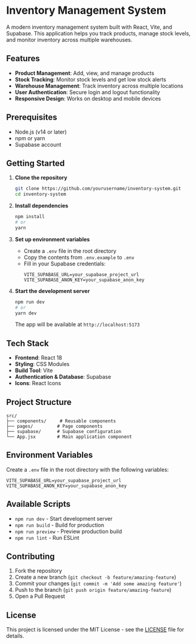 # Inventory Management System

A modern inventory management system built with React, Vite, and Supabase. This application helps you track products, manage stock levels, and monitor inventory across multiple warehouses.

## Features

- **Product Management**: Add, view, and manage products
- **Stock Tracking**: Monitor stock levels and get low stock alerts
- **Warehouse Management**: Track inventory across multiple locations
- **User Authentication**: Secure login and logout functionality
- **Responsive Design**: Works on desktop and mobile devices

## Prerequisites

- Node.js (v14 or later)
- npm or yarn
- Supabase account

## Getting Started

1. **Clone the repository**
   ```bash
   git clone https://github.com/yourusername/inventory-system.git
   cd inventory-system
   ```

2. **Install dependencies**
   ```bash
   npm install
   # or
   yarn
   ```

3. **Set up environment variables**
   - Create a `.env` file in the root directory
   - Copy the contents from `.env.example` to `.env`
   - Fill in your Supabase credentials:
     ```
     VITE_SUPABASE_URL=your_supabase_project_url
     VITE_SUPABASE_ANON_KEY=your_supabase_anon_key
     ```

4. **Start the development server**
   ```bash
   npm run dev
   # or
   yarn dev
   ```
   The app will be available at `http://localhost:5173`

## Tech Stack

- **Frontend**: React 18
- **Styling**: CSS Modules
- **Build Tool**: Vite
- **Authentication & Database**: Supabase
- **Icons**: React Icons

## Project Structure

```
src/
├── components/     # Reusable components
├── pages/         # Page components
├── supabase/      # Supabase configuration
└── App.jsx        # Main application component
```

## Environment Variables

Create a `.env` file in the root directory with the following variables:

```
VITE_SUPABASE_URL=your_supabase_project_url
VITE_SUPABASE_ANON_KEY=your_supabase_anon_key
```

## Available Scripts

- `npm run dev` - Start development server
- `npm run build` - Build for production
- `npm run preview` - Preview production build
- `npm run lint` - Run ESLint

## Contributing

1. Fork the repository
2. Create a new branch (`git checkout -b feature/amazing-feature`)
3. Commit your changes (`git commit -m 'Add some amazing feature'`)
4. Push to the branch (`git push origin feature/amazing-feature`)
5. Open a Pull Request

## License

This project is licensed under the MIT License - see the [LICENSE](LICENSE) file for details.
